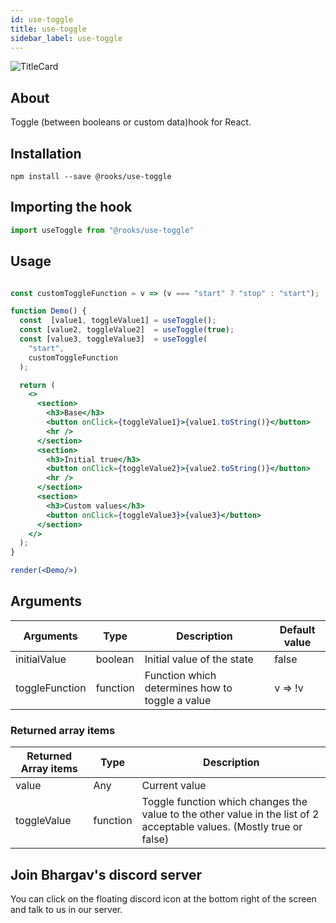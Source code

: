 ```yaml
---
id: use-toggle
title: use-toggle
sidebar_label: use-toggle
---
```


![TitleCard](https://raw.githubusercontent.com/imbhargav5/rooks/HEAD/packages/toggle/title-card.svg)

   

## About

Toggle (between booleans or custom data)hook for React.
<br/>

## Installation

    npm install --save @rooks/use-toggle

## Importing the hook

```javascript
import useToggle from "@rooks/use-toggle"
```

## Usage

```jsx

const customToggleFunction = v => (v === "start" ? "stop" : "start");

function Demo() {
  const  [value1, toggleValue1] = useToggle();
  const [value2, toggleValue2]  = useToggle(true);
  const [value3, toggleValue3]  = useToggle(
    "start",
    customToggleFunction
  );

  return (
    <>
      <section>
        <h3>Base</h3>
        <button onClick={toggleValue1}>{value1.toString()}</button>
        <hr />
      </section>
      <section>
        <h3>Initial true</h3>
        <button onClick={toggleValue2}>{value2.toString()}</button>
        <hr />
      </section>
      <section>
        <h3>Custom values</h3>
        <button onClick={toggleValue3}>{value3}</button>
      </section>
    </>
  );
}

render(<Demo/>)
```

## Arguments

| Arguments      | Type     | Description                                     | Default value |
| -------------- | -------- | ----------------------------------------------- | ------------- |
| initialValue   | boolean  | Initial value of the state                      | false         |
| toggleFunction | function | Function which determines how to toggle a value | v => !v       |

### Returned array items

| Returned Array items | Type     | Description                                                                                                           |
| -------------------- | -------- | --------------------------------------------------------------------------------------------------------------------- |
| value                | Any      | Current value                                                                                                         |
| toggleValue          | function | Toggle function which changes the value to the other value in the list of 2 acceptable values. (Mostly true or false) |


## Join Bhargav's discord server
You can click on the floating discord icon at the bottom right of the screen and talk to us in our server.

    